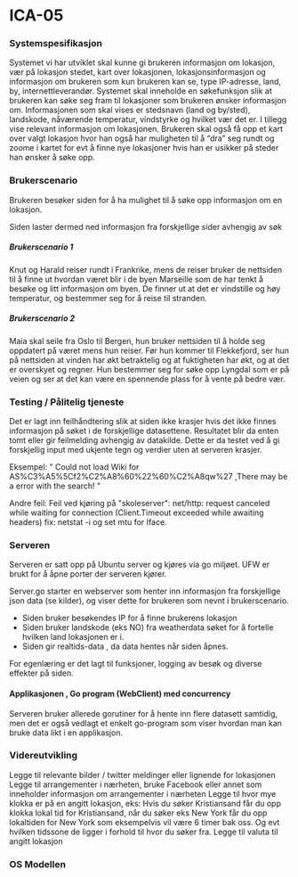 # ICA-05 

### Systemspesifikasjon
Systemet vi har utviklet skal kunne gi brukeren informasjon om lokasjon, vær på lokasjon stedet, kart over lokasjonen, lokasjonsinformasjon og informasjon om brukeren som kun brukeren kan se, type IP-adresse, land, by, internettleverandør. Systemet skal inneholde en søkefunksjon slik at brukeren kan søke seg fram til lokasjoner som brukeren ønsker informasjon om. Informasjonen som skal vises er stedsnavn (land og by/sted), landskode, nåværende temperatur, vindstyrke og hvilket vær det er. I tillegg vise relevant informasjon om lokasjonen. Brukeren skal også få opp et kart over valgt lokasjon hvor han også har muligheten til å “dra” seg rundt og zoome i kartet for evt å finne nye lokasjoner hvis han er usikker på steder han ønsker å søke opp. 

### Brukerscenario 
 Brukeren besøker siden for å ha mulighet til å søke opp informasjon om en lokasjon. 

Siden laster dermed ned informasjon fra forskjellige sider avhengig av søk 
 
 ##### Brukerscenario 1 
 Knut og Harald reiser rundt i Frankrike, mens de reiser bruker de nettsiden til å finne ut hvordan været blir i de byen Marseille som de har tenkt å besøke og litt informasjon om byen. De finner ut at det er vindstille og høy temperatur, og bestemmer seg for å reise til stranden. 

 ##### Brukerscenario 2 
 Maia skal seile fra Oslo til Bergen, hun bruker nettsiden til å holde seg oppdatert på været mens hun reiser. Før hun kommer til Flekkefjord, ser hun på nettsiden at vinden har økt betraktelig og at fuktigheten har økt, og at det er overskyet og regner. Hun bestemmer seg for søke opp Lyngdal som er på veien og ser at det kan være en spennende plass for å vente på bedre vær. 

 ### Testing / Pålitelig tjeneste 
 Det er lagt inn feilhåndtering slik at siden ikke krasjer hvis det ikke finnes informasjon på søket i de forskjellige datasettene. Resultatet blir da enten tomt eller gir feilmelding avhengig av datakilde. 
 Dette er da testet ved å gi forskjellig input med ukjente tegn og verdier uten at serveren krasjer. 

 Eksempel: " Could not load Wiki for AS%C3%A5%5Cf2%C2%A8%60%22%60%C2%A8qw%27 ,There may be a error with the search! " 

Andre feil:
Feil ved kjøring på "skoleserver": 
net/http: request canceled while waiting for connection (Client.Timeout exceeded while awaiting headers) fix: netstat -i og set mtu for Iface.   

### Serveren 
Serveren er satt opp på Ubuntu server og kjøres via go miljøet. 
UFW er brukt for å åpne porter der serveren kjører. 

Server.go starter en webserver som henter inn informasjon fra forskjellige json data (se kilder), og viser dette for brukeren som nevnt i brukerscenario. 
 
* Siden bruker besøkendes IP for å finne brukerens lokasjon 
* Siden bruker landskode (eks NO) fra weatherdata søket for å fortelle hvilken land lokasjonen er i. 
* Siden gir realtids-data , da data hentes når siden åpnes. 

For egenlæring er det lagt til funksjoner, logging av besøk og diverse effekter på siden.

#### Applikasjonen , Go program (WebClient) med concurrency 
Serveren bruker allerede gorutiner for å hente inn flere datasett samtidig, men det er også vedlagt et enkelt go-program som viser hvordan man kan bruke data likt i en applikasjon. 

### Videreutvikling
Legge til relevante bilder / twitter meldinger eller lignende for lokasjonen
Legge til arrangementer i nærheten, bruke Facebook eller annet som inneholder informasjon om arrangementer i nærheten
Legge til hvor mye klokka er på en angitt lokasjon, eks: Hvis du søker Kristiansand får du opp klokka lokal tid for Kristiansand, når du søker eks New York får du opp lokaltiden for New York som eksempelvis vil være 6 timer bak oss. Og evt hvilken tidssone de ligger i forhold til hvor du søker fra.
Legge til valuta til angitt lokasjon


### OS Modellen


